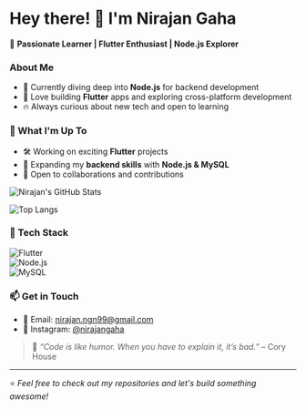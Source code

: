 # Hey there! 👋 I'm Nirajan Gaha  

🚀 **Passionate Learner | Flutter Enthusiast | Node.js Explorer**  

### About Me  
- 🎯 Currently diving deep into **Node.js** for backend development  
- 💙 Love building **Flutter** apps and exploring cross-platform development  
- 🔥 Always curious about new tech and open to learning  

### 🚀 What I'm Up To  
- 🛠 Working on exciting **Flutter** projects  
- 🌱 Expanding my **backend skills** with **Node.js & MySQL**  
- 🤝 Open to collaborations and contributions  

![Nirajan's GitHub Stats](https://github-readme-stats.vercel.app/api?username=NirajanGaha&show_icons=true&theme=radical)

![Top Langs](https://github-readme-stats.vercel.app/api/top-langs/?username=NirajanGaha&layout=compact&theme=radical)

### 🚀 Tech Stack  
![Flutter](https://img.shields.io/badge/Flutter-02569B?style=for-the-badge&logo=flutter&logoColor=white)  
![Node.js](https://img.shields.io/badge/Node.js-339933?style=for-the-badge&logo=node.js&logoColor=white)  
![MySQL](https://img.shields.io/badge/MySQL-4479A1?style=for-the-badge&logo=mysql&logoColor=white)  


### 📫 Get in Touch  
- 💌 Email: [nirajan.ngn99@gmail.com](mailto:nirajan.ngn99@gmail.com)  
- 📸 Instagram: [@nirajangaha](https://www.instagram.com/nirajangaha/)

> 🚀 _“Code is like humor. When you have to explain it, it’s bad.”_ – Cory House  

---

⭐ _Feel free to check out my repositories and let's build something awesome!_  
